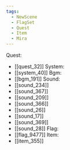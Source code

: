 ```yaml
---
tags:
  - NewScene
  - FlagSet
  - Quest
  - Item
  - Mira
---
```

Quest:
- [[quest_32]]
System:
- [[system_40]]
Bgm:
- [[bgm_191]]
Sound:
- [[sound_234]]
- [[sound_367]]
- [[sound_209]]
- [[sound_366]]
- [[sound_26]]
- [[sound_17]]
- [[sound_369]]
- [[sound_28]]
Flag:
- [[flag_9477]]
Item:
- [[item_355]]
